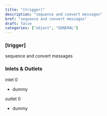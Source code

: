 ```yaml
---
title: "[trigger]"
description: "sequence and convert messages"
bref: "sequence and convert messages"
draft: false
categories: ["object", "GENERAL"]
---
```


### [trigger]

sequence and convert messages

### Inlets & Outlets

inlet 0

 - dummy

outlet 0

 - dummy
 

